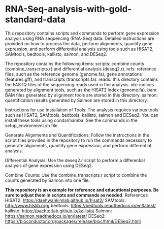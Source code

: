 # RNA-Seq-analysis-with-gold-standard-data

This repository contains scripts and commands to perform gene expression analysis using RNA sequencing (RNA-Seq) data. Detailed instructions are provided on how to process the data, perform alignments, quantify gene expression, and perform differential analysis using tools such as HISAT2, SAMtools, bedtools, kallisto, salmon, and DESeq2.

The repository contains the following items:
scripts: combine counts (combine_transcripts.r) and differential analysis (deseq2.r).
refs: reference files, such as the reference genome (genome.fa), gene annotations (features.gff), and transcripts (transcripts.fa).
reads: this directory contains the FASTQ files of the sequencing reads used in the analysis.
idx: indices generated by alignment tools, such as the HISAT2 index (genome.fa).
bam: BAM files generated by alignment tools are stored in this directory.
salmon: quantification results generated by Salmon are stored in this directory.

Instructions for use
Installation of Tools: The analysis requires various tools such as HISAT2, SAMtools, bedtools, kallisto, salmon and DESeq2. You can install these tools using conda/mamba. See the commands in the setup_environment.sh file.

Generate Alignments and Quantifications: Follow the instructions in the script files provided in the repository to run the commands necessary to generate alignments, quantify gene expression, and perform differential analysis.

Differential Analysis: Use the deseq2.r script to perform a differential analysis of gene expression using DESeq2.

Combine Counts: Use the combine_transcripts.r script to combine the counts generated by Salmon into one file.


**This repository is an example for reference and educational purposes. Be sure to adjust them in scripts and commands as needed.**
References
HISAT2: https://daehwankimlab.github.io/hisat2/
SAMtools: http://www.htslib.org/
bedtools: https://bedtools.readthedocs.io/en/latest/
kallisto: https://pachterlab.github.io/kallisto/
Salmon: https://salmon.readthedocs.io/en/latest/
DESeq2: https://bioconductor.org/packages/release/bioc/html/DESeq2.html


